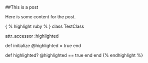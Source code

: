 ##This is a post

Here is some content for the post.</p>

{ % highlight ruby % }
class TestClass

  attr_accessor :highlighted

  def initialize
    @highlighted = true
  end

  def highlighted?
    @highlighted == true
  end
end
{% endhighlight %}
